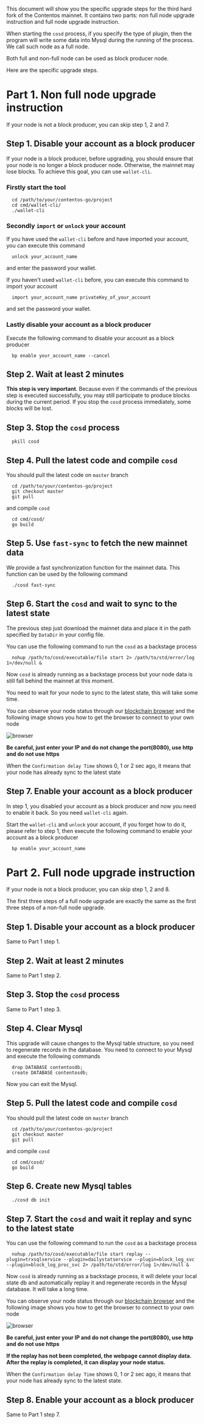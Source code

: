 This document will show you the specific upgrade steps for the third hard fork of the Contentos mainnet.
It contains two parts: non full node upgrade instruction and full node upgrade instruction.

When starting the `cosd` process, if you specify the type of plugin, 
then the program will write some data into Mysql during the running of the process. 
We call such node as a full node.

Both full and non-full node can be used as block producer node.

Here are the specific upgrade steps. 

# Part 1. Non full node upgrade instruction

If your node is not a block producer, you can skip step 1, 2 and 7.

## Step 1. Disable your account as a block producer

If your node is a block producer, before upgrading, you should ensure that your node is no longer a block producer node.
Otherwise, the mainnet may lose blocks. To achieve this goal, you can use `wallet-cli`.

### Firstly start the tool

```
  cd /path/to/your/contentos-go/project
  cd cmd/wallet-cli/
  ./wallet-cli
```

### Secondly `import` or `unlock` your account

If you have used the `wallet-cli` before and have imported your account, you can execute this command
```
  unlock your_account_name
```
and enter the password your wallet.

If you haven't used `wallet-cli` before, you can execute this command to import your account
```
  import your_account_name privateKey_of_your_account
```
and set the password your wallet.

### Lastly disable your account as a block producer

Execute the following command to disable your account as a block producer
```
  bp enable your_account_name --cancel
```

## Step 2. Wait at least 2 minutes

**This step is very important**. Because even if the commands of the previous step is executed successfully, 
you may still participate to produce blocks during the current period. If you stop the `cosd` process immediately, some blocks will be lost.

## Step 3. Stop the `cosd` process

```
  pkill cosd
```

## Step 4. Pull the latest code and compile `cosd`

You should pull the latest code on `master` branch

```
  cd /path/to/your/contentos-go/project
  git checkout master
  git pull
```

and compile `cosd`

```
  cd cmd/cosd/
  go build
```

## Step 5. Use `fast-sync` to fetch the new mainnet data

We provide a fast synchronization function for the mainnet data. 
This function can be used by the following command

```
  ./cosd fast-sync

```

## Step 6. Start the `cosd` and wait to sync to the latest state

The previous step just download the mainnet data and place it in the path specified by `DataDir` in your config file.

You can use the following command to run the `cosd` as a backstage process

```
  nohup /path/to/cosd/executable/file start 2> /path/to/std/error/log 1>/dev/null &
```

Now `cosd` is already running as a backstage process but your node data is still fall behind the mainnet at this moment.

You need to wait for your node to sync to the latest state, this will take some time.

You can observe your node status through our [blockchain browser](http://explorer.contentos.io/#/)
and the following image shows you how to get the browser to connect to your own node

![browser](../technical-whitepaper/assets/browser.png)

**Be careful, just enter your IP and do not change the port(8080), use http and do not use https**

When the `Confirmation delay Time` shows 0, 1 or 2 sec ago, it means that your node has already sync to the latest state

## Step 7. Enable your account as a block producer

In step 1, you disabled your account as a block producer and now you need to enable it back.
So you need `wallet-cli` again.

Start the `wallet-cli` and `unlock` your account, if you forget how to do it, please refer to step 1,
then execute the following command to enable your account as a block producer

```
  bp enable your_account_name
```

# Part 2. Full node upgrade instruction

If your node is not a block producer, you can skip step 1, 2 and 8.

The first three steps of a full node upgrade are exactly the same as the first three steps of a non-full node upgrade.

## Step 1. Disable your account as a block producer

Same to Part 1 step 1.

## Step 2. Wait at least 2 minutes

Same to Part 1 step 2.

## Step 3. Stop the `cosd` process

Same to Part 1 step 3.

## Step 4. Clear Mysql

This upgrade will cause changes to the Mysql table structure, so you need to regenerate records in the database.
You need to connect to your Mysql and execute the following commands

```
  drop DATABASE contentosdb;
  create DATABASE contentosdb;
```

Now you can exit the Mysql.

## Step 5. Pull the latest code and compile `cosd`

You should pull the latest code on `master` branch

```
  cd /path/to/your/contentos-go/project
  git checkout master
  git pull
```

and compile `cosd`

```
  cd cmd/cosd/
  go build
```

## Step 6. Create new Mysql tables

```
  ./cosd db init
```

## Step 7. Start the `cosd` and wait it replay and sync to the latest state

You can use the following command to run the `cosd` as a backstage process

```
  nohup /path/to/cosd/executable/file start replay --plugin=trxsqlservice --plugin=dailystatservice --plugin=block_log_svc --plugin=block_log_proc_svc 2> /path/to/std/error/log 1>/dev/null &
```

Now `cosd` is already running as a backstage process, it will delete your local state db and automatically
replay it and regenerate records in the Mysql database. It will take a long time.

You can observe your node status through our [blockchain browser](http://explorer.contentos.io/#/)
and the following image shows you how to get the browser to connect to your own node

![browser](../technical-whitepaper/assets/browser.png)

**Be careful, just enter your IP and do not change the port(8080), use http and do not use https**

**If the replay has not been completed, the webpage cannot display data. After the replay is completed, it can display your node status.**

When the `Confirmation delay Time` shows 0, 1 or 2 sec ago, it means that your node has already sync to the latest state.

## Step 8. Enable your account as a block producer

Same to Part 1 step 7.
